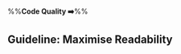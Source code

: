<link rel="stylesheet" href="{{baseUrl}}/css/textbook.css">

<div class="website-content">

%%**Code Quality :arrow_right:**%%

## Guideline: Maximise Readability

<div id="main">

<include src="introduction/embed.md" />
<include src="basics/embed.md" />
<include src="intermediate/embed.md" />
<include src="advanced/embed.md" />

</div>

</div>
</div>
